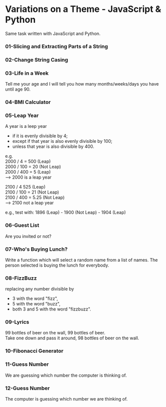 # Variations on a Theme - JavaScript & Python

Same task written with JavaScript and Python.

### **01-Slicing and Extracting Parts of a String**

### **02-Change String Casing**

### **03-Life in a Week**

Tell me your age and I will tell you how many months/weeks/days you have until age 90.

### **04-BMI Calculator**

### **05-Leap Year**

A year is a leep year

- if it is evenly divisible by 4;
- except if that year is also evenly divisible by 100;
- unless that year is also divisible by 400.

e.g.  
2000 / 4 = 500 (Leap)  
2000 / 100 = 20 (Not Leap)  
2000 / 400 = 5 (Leap)  
--> 2000 is a leap year

2100 / 4 525 (Leap)  
2100 / 100 = 21 (Not Leap)  
2100 / 400 = 5.25 (Not Leap)  
--> 2100 not a leap year

e.g., test with: 1896 (Leap) - 1900 (Not Leap) - 1904 (Leap)

### **06-Guest List**

Are you invited or not?

### **07-Who's Buying Lunch?**

Write a function which will select a random name from a list of names. The person selected is buying the lunch for everybody.

### **08-FizzBuzz**

replacing any number divisible by

- 3 with the word "fizz",
- 5 with the word "buzz",
- both 3 and 5 with the word "fizzbuzz".

### **09-Lyrics**

99 bottles of beer on the wall, 99 bottles of beer.  
Take one down and pass it around, 98 bottles of beer on the wall.

### **10-Fibonacci Generator**

### **11-Guess Number**

We are guessing which number the computer is thinking of.

### **12-Guess Number**

The computer is guessing which number we are thinking of.
